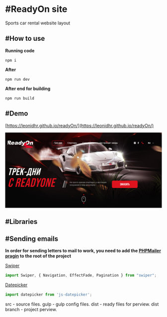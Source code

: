 # \#ReadyOn site
Sports car rental website layout

## \#How to use
__Running code__
```
npm i
```
__After__
```
npm run dev
```
__After end for building__
```
npm run build
```
## \#Demo
[https://leonidhr.github.io/readyOn/](https://leonidhr.github.io/readyOn/)

<img src="./src/img/preview.png" width="726">

## \#Libraries

## \#Sending emails

__In order for sending letters to mail to work, you need to add the [PHPMailer pragin](https://github.com/PHPMailer/PHPMailer) to the root of the project__

[Swiper](https://swiperjs.com)
```js
import Swiper, { Navigation, EffectFade, Pagination } from "swiper";
```
[Datepicker](https://www.npmjs.com/package/js-datepicker)
```js
import datepicker from 'js-datepicker';
```

src - source files. gulp - gulp config files. dist - ready files for perview. dist branch - project perview.